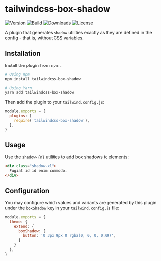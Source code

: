 # tailwindcss-box-shadow

[![Version][npm-version-shield]][npm]
[![Build][github-ci-shield]][github-ci]
[![Downloads][npm-stats-shield]][npm-stats]
[![License][license-shield]][license]

A plugin that generates `shadow` utilities exactly as they are defined in the config - that is, without CSS variables.

## Installation

Install the plugin from npm:

```sh
# Using npm
npm install tailwindcss-box-shadow

# Using Yarn
yarn add tailwindcss-box-shadow
```

Then add the plugin to your `tailwind.config.js`:

```js
module.exports = {
  plugins: [
    require('tailwindcss-box-shadow'),
  ],
}
```

## Usage

Use the `shadow-{n}` utilities to add box shadows to elements:

```html
<div class="shadow-xl">
  Fugiat id id enim commodo.
</div>
```

## Configuration

You may configure which values and variants are generated by this plugin under the `boxShadow` key in your `tailwind.config.js` file:

```js
module.exports = {
  theme: {
    extend: {
      boxShadow: {
        button: '0 3px 9px 0 rgba(0, 0, 0, 0.09)',
      }
    }
  },
}
```

[npm]: https://www.npmjs.com/package/tailwindcss-box-shadow
[npm-stats]: https://npm-stat.com/charts.html?package=tailwindcss-box-shadow&from=2021-01-29
[npm-version-shield]: https://img.shields.io/npm/v/tailwindcss-box-shadow.svg?style=flat-square
[npm-stats-shield]: https://img.shields.io/npm/dt/tailwindcss-box-shadow.svg?style=flat-square&color=6875f5
[github-ci]: https://github.com/maizzle/tailwindcss-box-shadow/actions
[github-ci-shield]: https://img.shields.io/github/workflow/status/maizzle/tailwindcss-box-shadow/Node.js%20CI?style=flat-square
[license]: ./LICENSE
[license-shield]: https://img.shields.io/npm/l/tailwindcss-box-shadow.svg?style=flat-square&color=0e9f6e
